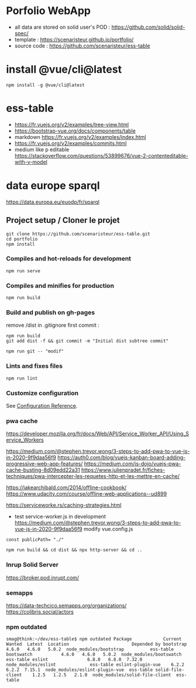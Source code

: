 # Porfolio WebApp
- all data are stored on solid user's POD : https://github.com/solid/solid-spec/
- template : https://scenaristeur.github.io/portfolio/
- source code : https://github.com/scenaristeur/ess-table

# install  @vue/cli@latest
```
npm install -g @vue/cli@latest
```

# ess-table

- https://fr.vuejs.org/v2/examples/tree-view.html
- https://bootstrap-vue.org/docs/components/table
- markdown https://fr.vuejs.org/v2/examples/index.html
- https://fr.vuejs.org/v2/examples/commits.html
- medium like p editable https://stackoverflow.com/questions/53899676/vue-2-contenteditable-with-v-model

# data europe sparql
https://data.europa.eu/euodp/fr/sparql

## Project setup / Cloner le projet
```
git clone https://github.com/scenaristeur/ess-table.git
cd portfolio
npm install
```

### Compiles and hot-reloads for development
```
npm run serve
```

### Compiles and minifies for production
```
npm run build
```

### Build and publish on gh-pages
remove /dist in .gitignore
first commit :

```
npm run build
git add dist -f && git commit -m "Initial dist subtree commit"
```
```
npm run git -- "modif"
```

### Lints and fixes files
```
npm run lint
```

### Customize configuration
See [Configuration Reference](https://cli.vuejs.org/config/).


### pwa cache

https://developer.mozilla.org/fr/docs/Web/API/Service_Worker_API/Using_Service_Workers

https://medium.com/@stephen.trevor.wong/3-steps-to-add-pwa-to-vue-js-in-2020-9f9daa56f9
https://auth0.com/blog/vuejs-kanban-board-adding-progressive-web-app-features/
https://medium.com/js-dojo/vuejs-pwa-cache-busting-8d09edd22a31
https://www.julienpradet.fr/fiches-techniques/pwa-intercepter-les-requetes-http-et-les-mettre-en-cache/

https://jakearchibald.com/2014/offline-cookbook/
https://www.udacity.com/course/offline-web-applications--ud899

https://serviceworke.rs/caching-strategies.html

- test service-worker.js in development
https://medium.com/@stephen.trevor.wong/3-steps-to-add-pwa-to-vue-js-in-2020-9f9daa56f9
modify vue.config.js
```
const publicPath= "./"
```


```
npm run build && cd dist && npx http-server && cd ..
```

### Inrup Solid Server
https://broker.pod.inrupt.com/

### semapps
https://data-techcico.semapps.org/organizations/
https://colibris.social/actors

### npm outdated
`
smag@think:~/dev/ess-table$ npm outdated
Package            Current  Wanted  Latest  Location                        Depended by
bootstrap            4.6.0   4.6.0   5.0.2  node_modules/bootstrap          ess-table
bootswatch           4.6.0   4.6.0   5.0.2  node_modules/bootswatch         ess-table
eslint               6.8.0   6.8.0  7.32.0  node_modules/eslint             ess-table
eslint-plugin-vue    6.2.2   6.2.2  7.15.1  node_modules/eslint-plugin-vue  ess-table
solid-file-client    1.2.5   1.2.5   2.1.0  node_modules/solid-file-client  ess-table
`
